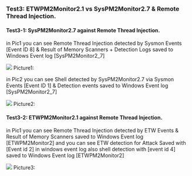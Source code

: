 ### Test3: ETWPM2Monitor2.1 vs SysPM2Monitor2.7 & Remote Thread Injection.

#### Test3-1: SysPM2Monitor2.7 against Remote Thread Injection.

in Pic1 you can see Remote Thread Injection detected by Sysmon Events [Event ID 8] & Result of Memory Scanners + Detection Logs saved to Windows Event log [SysPM2Monitor2_7]

   ![](https://github.com/DamonMohammadbagher/ETWProcessMon2/blob/main/ETWPM2Monitor2.1_vs_SysPM2Monitor2.7/Pictures/4-2.png)
       Picture1:
       
in Pic2 you can see Shell detected by SysPM2Monitor2.7 via Sysmon Events [Event ID 1] & Detection events saved to Windows Event log [SysPM2Monitor2_7]

   ![](https://github.com/DamonMohammadbagher/ETWProcessMon2/blob/main/ETWPM2Monitor2.1_vs_SysPM2Monitor2.7/Pictures/4-1.png)
       Picture2:
       
#### Test3-2: ETWPM2Monitor2.1 against Remote Thread Injection.

in Pic1 you can see Remote Thread Injection detected by ETW Events & Result of Memory Scanners saved to Windows Event log [ETWPM2Monitor2]
and you can see ETW detection for Attack Saved with [Event id 2] in windows event log also shell detection with [event id 4] saved to Windows Event log [ETWPM2Monitor2]

   ![](https://github.com/DamonMohammadbagher/ETWProcessMon2/blob/main/ETWPM2Monitor2.1_vs_SysPM2Monitor2.7/Pictures/4-3.png)
       Picture3:
